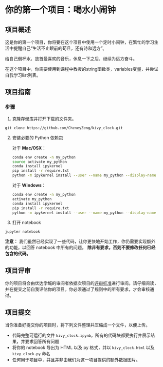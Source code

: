 # 你的第一个项目：喝水小闹钟

## 项目概述 

这是你的第一个项目，你将要在这个项目中使用一个定时小闹钟，在繁忙的学习生活中提醒自己“生活不止眼前的苟且，还有诗和远方”。

给自己倒杯水，放首最喜欢的音乐，休息一下之后，继续为远方奋斗。

在这个项目中，你需要使用到课程中教授的string函数类，variables变量，并尝试自我学习list列表。


## 项目指南

### 步骤

1. 克隆存储库并打开下载的文件夹。

 ```	
git clone https://github.com/CheneyZeng/kivy_clock.git
```

2. 安装必要的 Python 依赖包


	对于 __Mac/OSX__：
	
	```bash
	conda env create -n my_python
	source activate my_python
	conda install ipykernel
	pip install -r require.txt
	python -m ipykernel install --user --name my_python --display-name "Python:my_python"
	```

	对于 __Windows__：
	
	```bash
	conda env create -n my_python
	activate my_python
	conda install ipykernel
	pip install -r require.txt
	python -m ipykernel install --user --name my_python --display-name "Python:my_python"
	```
	
3. 打开 notebook

```
jupyter notebook
```

__注意：__ 我们虽然已经实现了一些代码，让你更快地开始工作，你仍需要实现额外的功能，以回答 notebook 中所有的问题。
__除非有要求，否则不要修改任何已经包含的代码。__

## 项目评审

你的项目将会由优达学城的审阅者依据次项目的[评审标准](https://review.udacity.com/#!/rubrics/2398/view)进行审阅。请仔细阅读，并在提交之前自我评估你的项目。你必须通过了规则中的所有要求，才会审核通过。

## 项目提交

当你准备好提交你的项目时，将下列文件整理并压缩成一个文件，以便上传。

- 代码完整可运行的文件 `kivy_clock.ipynb`，所有的代码块都要执行并展示结果，并要求回答所有问题
- 将你的 notebook 导出为 HTML 以及 py 格式，并以 `kivy_clock.html` 以及 `kivy_clock.py` 命名
- 任何用于项目中，并且并非由我们为这一项目提供的额外数据图片。


